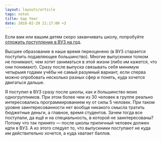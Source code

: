 ```yaml
---
layout: layouts/article
tags: notes
title: Gap Year
date: 2018-02-20 21:17:00 +3
---
```

Если вам или вашим детям скоро заканчивать школу, попробуйте [отложить поступление в ВУЗ на год](https://mel.fm/vypuskniku/6903285-gap_year).

Высшее образование в наше время переоценено (в ВУЗ старается поступить подавляющее большинство). Многие выпускники толком не понимают, чем хотят заниматься в этой жизни (либо им кажется, что они понимают). Сразу после выпуска связывать себя минимум четырьмя годами учёбы не самый разумный вариант, если сперва можно опробовать несколько разных сфер и понять, куда хочется двигаться дальше.

Я поступил в ВУЗ сразу после школы, как и большинство моих одногруппников. При этом более чем из 30 человек в группе реально интересовались программированием ну от силы 5 человек. При таком уровне заинтересованности нет вообще никакого смысла тратить бюджетные деньги, а главное, время студентов. Зачем тогда все поступали, да ещё и на специальность, в которой не заинтересованы? Потому что так принято — после школы приличный человек должен идти в ВУЗ. А из этого следует то, что выпускники поступают не куда им действительно хочется, а куда хватает баллов.
